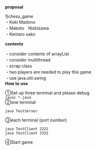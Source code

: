 **proposal**
 
1)chess_game  
・Koki Madono  
・Makoto　Nishizawa  
・Kentaro sako  

**contents**

・consider contents of arrayList  
・consider multithread  
・scrap class  
・two players are needed to play this game  
・use java.util.swing   
**How to use**

①Set up three terminal and please debug    
  `javac *.java`   
②one terminal  

`java TestServer`  

③each terminal (port number)

`java TestClient 2222`  
`java TestClient 3333`   

④Start game